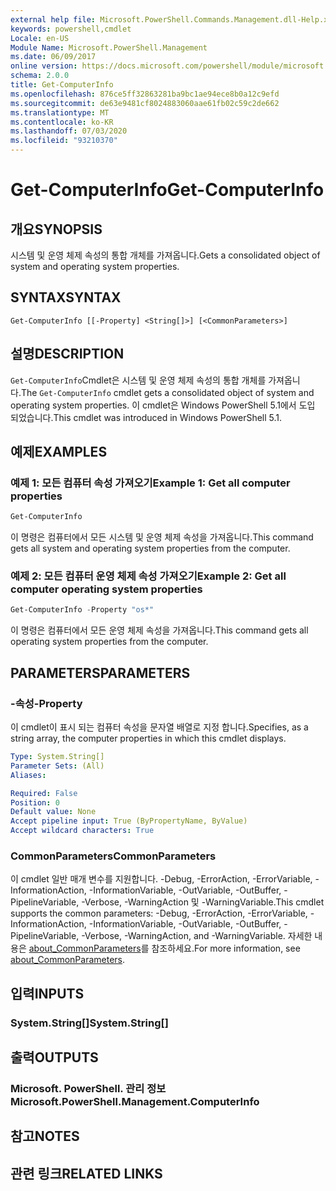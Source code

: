 ```yaml
---
external help file: Microsoft.PowerShell.Commands.Management.dll-Help.xml
keywords: powershell,cmdlet
Locale: en-US
Module Name: Microsoft.PowerShell.Management
ms.date: 06/09/2017
online version: https://docs.microsoft.com/powershell/module/microsoft.powershell.management/get-computerinfo?view=powershell-7&WT.mc_id=ps-gethelp
schema: 2.0.0
title: Get-ComputerInfo
ms.openlocfilehash: 876ce5ff32863281ba9bc1ae94ece8b0a12c9efd
ms.sourcegitcommit: de63e9481cf8024883060aae61fb02c59c2de662
ms.translationtype: MT
ms.contentlocale: ko-KR
ms.lasthandoff: 07/03/2020
ms.locfileid: "93210370"
---
```

# <span data-ttu-id="0050d-103">Get-ComputerInfo</span><span class="sxs-lookup"><span data-stu-id="0050d-103">Get-ComputerInfo</span></span>

## <span data-ttu-id="0050d-104">개요</span><span class="sxs-lookup"><span data-stu-id="0050d-104">SYNOPSIS</span></span>
<span data-ttu-id="0050d-105">시스템 및 운영 체제 속성의 통합 개체를 가져옵니다.</span><span class="sxs-lookup"><span data-stu-id="0050d-105">Gets a consolidated object of system and operating system properties.</span></span>

## <span data-ttu-id="0050d-106">SYNTAX</span><span class="sxs-lookup"><span data-stu-id="0050d-106">SYNTAX</span></span>

```
Get-ComputerInfo [[-Property] <String[]>] [<CommonParameters>]
```

## <span data-ttu-id="0050d-107">설명</span><span class="sxs-lookup"><span data-stu-id="0050d-107">DESCRIPTION</span></span>

<span data-ttu-id="0050d-108">`Get-ComputerInfo`Cmdlet은 시스템 및 운영 체제 속성의 통합 개체를 가져옵니다.</span><span class="sxs-lookup"><span data-stu-id="0050d-108">The `Get-ComputerInfo` cmdlet gets a consolidated object of system and operating system properties.</span></span>
<span data-ttu-id="0050d-109">이 cmdlet은 Windows PowerShell 5.1에서 도입 되었습니다.</span><span class="sxs-lookup"><span data-stu-id="0050d-109">This cmdlet was introduced in Windows PowerShell 5.1.</span></span>

## <span data-ttu-id="0050d-110">예제</span><span class="sxs-lookup"><span data-stu-id="0050d-110">EXAMPLES</span></span>

### <span data-ttu-id="0050d-111">예제 1: 모든 컴퓨터 속성 가져오기</span><span class="sxs-lookup"><span data-stu-id="0050d-111">Example 1: Get all computer properties</span></span>

```powershell
Get-ComputerInfo
```

<span data-ttu-id="0050d-112">이 명령은 컴퓨터에서 모든 시스템 및 운영 체제 속성을 가져옵니다.</span><span class="sxs-lookup"><span data-stu-id="0050d-112">This command gets all system and operating system properties from the computer.</span></span>

### <span data-ttu-id="0050d-113">예제 2: 모든 컴퓨터 운영 체제 속성 가져오기</span><span class="sxs-lookup"><span data-stu-id="0050d-113">Example 2: Get all computer operating system properties</span></span>

```powershell
Get-ComputerInfo -Property "os*"
```

<span data-ttu-id="0050d-114">이 명령은 컴퓨터에서 모든 운영 체제 속성을 가져옵니다.</span><span class="sxs-lookup"><span data-stu-id="0050d-114">This command gets all operating system properties from the computer.</span></span>

## <span data-ttu-id="0050d-115">PARAMETERS</span><span class="sxs-lookup"><span data-stu-id="0050d-115">PARAMETERS</span></span>

### <span data-ttu-id="0050d-116">-속성</span><span class="sxs-lookup"><span data-stu-id="0050d-116">-Property</span></span>

<span data-ttu-id="0050d-117">이 cmdlet이 표시 되는 컴퓨터 속성을 문자열 배열로 지정 합니다.</span><span class="sxs-lookup"><span data-stu-id="0050d-117">Specifies, as a string array, the computer properties in which this cmdlet displays.</span></span>

```yaml
Type: System.String[]
Parameter Sets: (All)
Aliases:

Required: False
Position: 0
Default value: None
Accept pipeline input: True (ByPropertyName, ByValue)
Accept wildcard characters: True
```

### <span data-ttu-id="0050d-118">CommonParameters</span><span class="sxs-lookup"><span data-stu-id="0050d-118">CommonParameters</span></span>

<span data-ttu-id="0050d-119">이 cmdlet 일반 매개 변수를 지원합니다. -Debug, -ErrorAction, -ErrorVariable, -InformationAction, -InformationVariable, -OutVariable, -OutBuffer, -PipelineVariable, -Verbose, -WarningAction 및 -WarningVariable.</span><span class="sxs-lookup"><span data-stu-id="0050d-119">This cmdlet supports the common parameters: -Debug, -ErrorAction, -ErrorVariable, -InformationAction, -InformationVariable, -OutVariable, -OutBuffer, -PipelineVariable, -Verbose, -WarningAction, and -WarningVariable.</span></span> <span data-ttu-id="0050d-120">자세한 내용은 [about_CommonParameters](../Microsoft.PowerShell.Core/About/about_CommonParameters.md)를 참조하세요.</span><span class="sxs-lookup"><span data-stu-id="0050d-120">For more information, see [about_CommonParameters](../Microsoft.PowerShell.Core/About/about_CommonParameters.md).</span></span>

## <span data-ttu-id="0050d-121">입력</span><span class="sxs-lookup"><span data-stu-id="0050d-121">INPUTS</span></span>

### <span data-ttu-id="0050d-122">System.String[]</span><span class="sxs-lookup"><span data-stu-id="0050d-122">System.String[]</span></span>

## <span data-ttu-id="0050d-123">출력</span><span class="sxs-lookup"><span data-stu-id="0050d-123">OUTPUTS</span></span>

### <span data-ttu-id="0050d-124">Microsoft. PowerShell. 관리 정보</span><span class="sxs-lookup"><span data-stu-id="0050d-124">Microsoft.PowerShell.Management.ComputerInfo</span></span>

## <span data-ttu-id="0050d-125">참고</span><span class="sxs-lookup"><span data-stu-id="0050d-125">NOTES</span></span>

## <span data-ttu-id="0050d-126">관련 링크</span><span class="sxs-lookup"><span data-stu-id="0050d-126">RELATED LINKS</span></span>
